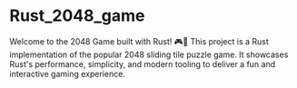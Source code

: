 # Rust_2048_game
Welcome to the 2048 Game built with Rust! 🎮🚀  This project is a Rust implementation of the popular 2048 sliding tile puzzle game. It showcases Rust's performance, simplicity, and modern tooling to deliver a fun and interactive gaming experience.
